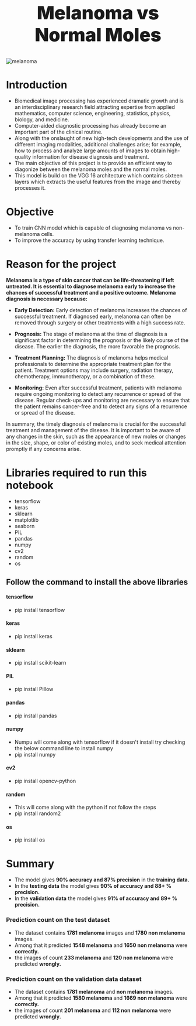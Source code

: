 <h1 style='font-size:50px; text-align:center;font-weight:900;'>Melanoma vs Normal Moles</h1>

![melanoma](https://miiskin.com/wp-content/uploads/2019/09/how-melanoma-looks-like.jpg)

# Introduction

- Biomedical image processing has experienced dramatic growth and is an interdisciplinary research field attracting expertise from applied mathematics, computer science, engineering, statistics, physics, biology, and medicine.
- Computer-aided diagnostic processing has already become an important part of the clinical routine.
- Along with the onslaught of new high-tech developments and the use of different imaging modalities, additional challenges arise; for example, how to process and analyze large amounts of images to obtain high-quality information for disease diagnosis and treatment.
- The main objective of this project is to provide an efficient way to diagonize between the melanoma moles and the normal moles.
- This model is build on the VGG 16 architecture which contains sixteen layers which extracts the useful features from the image and thereby processes it.

# Objective

- To train CNN model which is capable of diagnosing melanoma vs non-melanoma cells.
- To improve the accuracy by using transfer learning technique.

# Reason for the project

**Melanoma is a type of skin cancer that can be life-threatening if left untreated. It is essential to diagnose melanoma early to increase the chances of successful treatment and a positive outcome. Melanoma diagnosis is necessary because:**

- **Early Detection:** Early detection of melanoma increases the chances of successful treatment. If diagnosed early, melanoma can often be removed through surgery or other treatments with a high success rate.

- **Prognosis:** The stage of melanoma at the time of diagnosis is a significant factor in determining the prognosis or the likely course of the disease. The earlier the diagnosis, the more favorable the prognosis.

- **Treatment Planning:** The diagnosis of melanoma helps medical professionals to determine the appropriate treatment plan for the patient. Treatment options may include surgery, radiation therapy, chemotherapy, immunotherapy, or a combination of these.

- **Monitoring:** Even after successful treatment, patients with melanoma require ongoing monitoring to detect any recurrence or spread of the disease. Regular check-ups and monitoring are necessary to ensure that the patient remains cancer-free and to detect any signs of a recurrence or spread of the disease.

In summary, the timely diagnosis of melanoma is crucial for the successful treatment and management of the disease. It is important to be aware of any changes in the skin, such as the appearance of new moles or changes in the size, shape, or color of existing moles, and to seek medical attention promptly if any concerns arise.

# Libraries required to run this notebook

- tensorflow
- keras
- sklearn
- matplotlib
- seaborn
- PIL
- pandas
- numpy
- cv2
- random
- os

## Follow the command to install the above libraries

#### tensorflow

- pip install tensorflow

#### keras

- pip install keras

#### sklearn

- pip install scikit-learn

#### PIL

- pip install Pillow

#### pandas

- pip install pandas

#### numpy

- Numpu will come along with tensorflow if it doesn't install try checking the below command line to install numpy
- pip install numpy

#### cv2

- pip install opencv-python

#### random

- This will come along with the python if not follow the steps
- pip install random2

#### os

- pip install os

# Summary

- The model gives **90% accuracy and 87% precision** in the **training data.**
- In the **testing data** the model gives **90% of accuracy and 88+ % precision.**
- In the **validation data** the model gives **91% of accuracy and 89+ % precision.**

### Prediction count on the test dataset

- The dataset contains **1781 melanoma** images and **1780 non melanoma** images.
- Among that it predicted **1548 melanoma** and **1650 non melanoma** were **correctly.**
- the images of count **233 melanoma** and **120 non melanoma** were predicted **wrongly.**

### Prediction count on the validation data dataset

- The dataset contains **1781 melanoma** and **non melanoma** images.
- Among that it predicted **1580 melanoma** and **1669 non melanoma** were **correctly.**
- the images of count **201 melanoma** and **112 non melanoma** were predicted **wrongly.**
